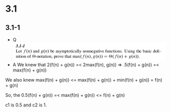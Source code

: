# 3.1

## 3.1-1
* Q
![](https://github.com/KnewHow/FPAlgorithms/blob/master/problem-solution/chapter03-growthOfFunction/img/3-1-1-q.png?raw=true)
* A
We knew that 2(f(n) + g(n)) =< 2max(f(n), g(n)) => .5(f(n) + g(n)) =< max(f(n) + g(n))

We also knew max(f(n) + g(n)) <= max(f(n) + g(n)) + min(f(n) + g(n)) = f(n) + g(n)

So, the 0.5(f(n) + g(n)) =< max(f(n) + g(n)) <= f(n) + g(n)

c1 is 0.5 and c2 is 1.
